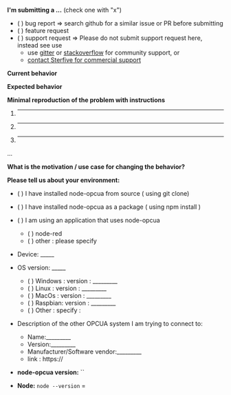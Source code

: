 <!--
IF YOU DON'T FILL OUT THE FOLLOWING INFORMATION WE MIGHT CLOSE YOUR ISSUE WITHOUT INVESTIGATING
-->

**I'm submitting a ...**  (check one with "x")


 - ( ) bug report => search github for a similar issue or PR before submitting
 - ( ) feature request
 - ( ) support request => Please do not submit support request here, instead see use 
      - use [gitter](https://gitter.im/node-opcua/node-opcua) or [stackoverflow](https://stackoverflow.com/questions/tagged/node-opcua) for community support, or 
      - [contact Sterfive for commercial support](https://www.sterfive.com)

**Current behavior**
<!-- Describe how the bug manifests. -->

**Expected behavior**
<!-- Describe what the behavior would be without the bug. -->

**Minimal reproduction of the problem with instructions**
<!--
If the current behavior is a bug or you can illustrate your feature request better with an example, 
please provide the *STEPS TO REPRODUCE* and if possible a *MINIMAL DEMO* of the problem.
-->
  1. ________________
  2. ________________
  3. ________________
  ...
  
**What is the motivation / use case for changing the behavior?**
<!-- Describe the motivation or the concrete use case -->

**Please tell us about your environment:**
<!-- Operating system, opcua server or client type, package manager,  equipment , vendor info -->


  * ( ) I have installed node-opcua from source ( using git clone)
  * ( ) I have installed node-opcua as a package ( using npm install )
  * ( ) I am using an application that uses node-opcua 
  
       - ( ) node-red
       - ( ) other : please specify 
        
  * Device: _____
  * OS version: _____
    
    - ( ) Windows : version : _________
    - ( ) Linux   : version : _________
    - ( ) MacOs   : version : _________
    - ( ) Raspbian: version : _________
    - ( ) Other   : specify :
   
   * Description of the other OPCUA system I am trying to connect to:
   
     - Name:_________
     - Version:_________
     - Manufacturer/Software vendor:_________
     - link : https://
     
    
* **node-opcua version:** ``
<!-- Check which is the hash of the last commit from node-opcua that you have locally -->

* **Node:** 
   `node --version` =


